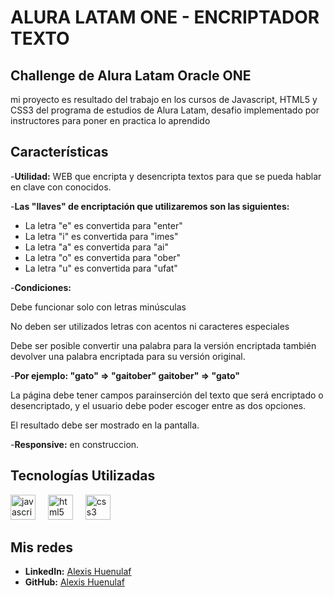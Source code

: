 # ALURA LATAM ONE - ENCRIPTADOR TEXTO 
## Challenge de Alura Latam Oracle ONE


mi proyecto es resultado del trabajo en los cursos de Javascript, HTML5 y CSS3 del programa de estudios de Alura Latam, desafio implementado por instructores para poner en practica lo aprendido

## Características

-**Utilidad:** WEB que encripta y desencripta textos para que se pueda hablar en clave con conocidos.

-**Las "llaves" de encriptación que utilizaremos son las siguientes:**

- La letra "e" es convertida para "enter"
- La letra "i" es convertida para "imes"
- La letra "a" es convertida para "ai"
- La letra "o" es convertida para "ober"
- La letra "u" es convertida para "ufat"

-**Condiciones:**

Debe funcionar solo con letras minúsculas

No deben ser utilizados letras con acentos ni caracteres especiales

Debe ser posible convertir una palabra para la versión encriptada también devolver una palabra encriptada para su versión original.

-**Por ejemplo: "gato" => "gaitober" gaitober" => "gato"**

La página debe tener campos parainserción del texto que será encriptado o desencriptado, y el usuario debe poder escoger entre as dos opciones.

El resultado debe ser mostrado en la pantalla.


-**Responsive:** en construccion.

## Tecnologías Utilizadas

<div align="left">
  <img src="https://cdn.jsdelivr.net/gh/devicons/devicon/icons/javascript/javascript-original.svg" height="40" alt="javascript logo"  />
  <img width="12" />
  <img src="https://cdn.jsdelivr.net/gh/devicons/devicon/icons/html5/html5-original.svg" height="40" alt="html5 logo"  />
  <img width="12" />
  <img src="https://cdn.jsdelivr.net/gh/devicons/devicon/icons/css3/css3-original.svg" height="40" alt="css3 logo"  />
  <img width="12" />
</div>

## Mis redes

- **LinkedIn:** [Alexis Huenulaf](https://www.linkedin.com/in/alexis-stelu/)
- **GitHub:** [Alexis Huenulaf](https://github.com/Alestelu1)
